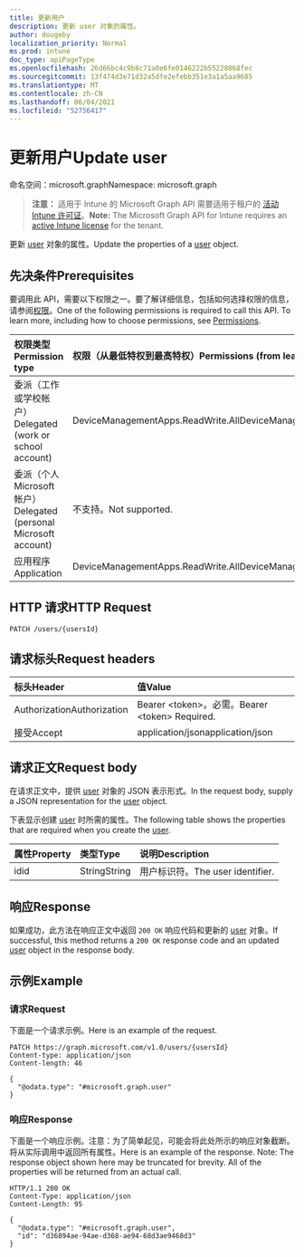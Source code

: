 ```yaml
---
title: 更新用户
description: 更新 user 对象的属性。
author: dougeby
localization_priority: Normal
ms.prod: intune
doc_type: apiPageType
ms.openlocfilehash: 26d66bc4c9b8c71a0e6fe0146222b55228068fec
ms.sourcegitcommit: 13f474d3e71d32a5dfe2efebb351e3a1a5aa9685
ms.translationtype: MT
ms.contentlocale: zh-CN
ms.lasthandoff: 06/04/2021
ms.locfileid: "52756417"
---
```

# <a name="update-user"></a><span data-ttu-id="cd8b0-103">更新用户</span><span class="sxs-lookup"><span data-stu-id="cd8b0-103">Update user</span></span>

<span data-ttu-id="cd8b0-104">命名空间：microsoft.graph</span><span class="sxs-lookup"><span data-stu-id="cd8b0-104">Namespace: microsoft.graph</span></span>

> <span data-ttu-id="cd8b0-105">**注意：** 适用于 Intune 的 Microsoft Graph API 需要适用于租户的 [活动 Intune 许可证](https://go.microsoft.com/fwlink/?linkid=839381)。</span><span class="sxs-lookup"><span data-stu-id="cd8b0-105">**Note:** The Microsoft Graph API for Intune requires an [active Intune license](https://go.microsoft.com/fwlink/?linkid=839381) for the tenant.</span></span>

<span data-ttu-id="cd8b0-106">更新 [user](../resources/intune-mam-user.md) 对象的属性。</span><span class="sxs-lookup"><span data-stu-id="cd8b0-106">Update the properties of a [user](../resources/intune-mam-user.md) object.</span></span>

## <a name="prerequisites"></a><span data-ttu-id="cd8b0-107">先决条件</span><span class="sxs-lookup"><span data-stu-id="cd8b0-107">Prerequisites</span></span>
<span data-ttu-id="cd8b0-p101">要调用此 API，需要以下权限之一。要了解详细信息，包括如何选择权限的信息，请参阅[权限](/graph/permissions-reference)。</span><span class="sxs-lookup"><span data-stu-id="cd8b0-p101">One of the following permissions is required to call this API. To learn more, including how to choose permissions, see [Permissions](/graph/permissions-reference).</span></span>

|<span data-ttu-id="cd8b0-110">权限类型</span><span class="sxs-lookup"><span data-stu-id="cd8b0-110">Permission type</span></span>|<span data-ttu-id="cd8b0-111">权限（从最低特权到最高特权）</span><span class="sxs-lookup"><span data-stu-id="cd8b0-111">Permissions (from least to most privileged)</span></span>|
|:---|:---|
|<span data-ttu-id="cd8b0-112">委派（工作或学校帐户）</span><span class="sxs-lookup"><span data-stu-id="cd8b0-112">Delegated (work or school account)</span></span>|<span data-ttu-id="cd8b0-113">DeviceManagementApps.ReadWrite.All</span><span class="sxs-lookup"><span data-stu-id="cd8b0-113">DeviceManagementApps.ReadWrite.All</span></span>|
|<span data-ttu-id="cd8b0-114">委派（个人 Microsoft 帐户）</span><span class="sxs-lookup"><span data-stu-id="cd8b0-114">Delegated (personal Microsoft account)</span></span>|<span data-ttu-id="cd8b0-115">不支持。</span><span class="sxs-lookup"><span data-stu-id="cd8b0-115">Not supported.</span></span>|
|<span data-ttu-id="cd8b0-116">应用程序</span><span class="sxs-lookup"><span data-stu-id="cd8b0-116">Application</span></span>|<span data-ttu-id="cd8b0-117">DeviceManagementApps.ReadWrite.All</span><span class="sxs-lookup"><span data-stu-id="cd8b0-117">DeviceManagementApps.ReadWrite.All</span></span>|

## <a name="http-request"></a><span data-ttu-id="cd8b0-118">HTTP 请求</span><span class="sxs-lookup"><span data-stu-id="cd8b0-118">HTTP Request</span></span>
<!-- {
  "blockType": "ignored"
}
-->
``` http
PATCH /users/{usersId}
```

## <a name="request-headers"></a><span data-ttu-id="cd8b0-119">请求标头</span><span class="sxs-lookup"><span data-stu-id="cd8b0-119">Request headers</span></span>
|<span data-ttu-id="cd8b0-120">标头</span><span class="sxs-lookup"><span data-stu-id="cd8b0-120">Header</span></span>|<span data-ttu-id="cd8b0-121">值</span><span class="sxs-lookup"><span data-stu-id="cd8b0-121">Value</span></span>|
|:---|:---|
|<span data-ttu-id="cd8b0-122">Authorization</span><span class="sxs-lookup"><span data-stu-id="cd8b0-122">Authorization</span></span>|<span data-ttu-id="cd8b0-123">Bearer &lt;token&gt;。必需。</span><span class="sxs-lookup"><span data-stu-id="cd8b0-123">Bearer &lt;token&gt; Required.</span></span>|
|<span data-ttu-id="cd8b0-124">接受</span><span class="sxs-lookup"><span data-stu-id="cd8b0-124">Accept</span></span>|<span data-ttu-id="cd8b0-125">application/json</span><span class="sxs-lookup"><span data-stu-id="cd8b0-125">application/json</span></span>|

## <a name="request-body"></a><span data-ttu-id="cd8b0-126">请求正文</span><span class="sxs-lookup"><span data-stu-id="cd8b0-126">Request body</span></span>
<span data-ttu-id="cd8b0-127">在请求正文中，提供 [user](../resources/intune-mam-user.md) 对象的 JSON 表示形式。</span><span class="sxs-lookup"><span data-stu-id="cd8b0-127">In the request body, supply a JSON representation for the [user](../resources/intune-mam-user.md) object.</span></span>

<span data-ttu-id="cd8b0-128">下表显示创建 [user](../resources/intune-mam-user.md) 时所需的属性。</span><span class="sxs-lookup"><span data-stu-id="cd8b0-128">The following table shows the properties that are required when you create the [user](../resources/intune-mam-user.md).</span></span>

|<span data-ttu-id="cd8b0-129">属性</span><span class="sxs-lookup"><span data-stu-id="cd8b0-129">Property</span></span>|<span data-ttu-id="cd8b0-130">类型</span><span class="sxs-lookup"><span data-stu-id="cd8b0-130">Type</span></span>|<span data-ttu-id="cd8b0-131">说明</span><span class="sxs-lookup"><span data-stu-id="cd8b0-131">Description</span></span>|
|:---|:---|:---|
|<span data-ttu-id="cd8b0-132">id</span><span class="sxs-lookup"><span data-stu-id="cd8b0-132">id</span></span>|<span data-ttu-id="cd8b0-133">String</span><span class="sxs-lookup"><span data-stu-id="cd8b0-133">String</span></span>|<span data-ttu-id="cd8b0-134">用户标识符。</span><span class="sxs-lookup"><span data-stu-id="cd8b0-134">The user identifier.</span></span>|



## <a name="response"></a><span data-ttu-id="cd8b0-135">响应</span><span class="sxs-lookup"><span data-stu-id="cd8b0-135">Response</span></span>
<span data-ttu-id="cd8b0-136">如果成功，此方法在响应正文中返回 `200 OK` 响应代码和更新的 [user](../resources/intune-mam-user.md) 对象。</span><span class="sxs-lookup"><span data-stu-id="cd8b0-136">If successful, this method returns a `200 OK` response code and an updated [user](../resources/intune-mam-user.md) object in the response body.</span></span>

## <a name="example"></a><span data-ttu-id="cd8b0-137">示例</span><span class="sxs-lookup"><span data-stu-id="cd8b0-137">Example</span></span>

### <a name="request"></a><span data-ttu-id="cd8b0-138">请求</span><span class="sxs-lookup"><span data-stu-id="cd8b0-138">Request</span></span>
<span data-ttu-id="cd8b0-139">下面是一个请求示例。</span><span class="sxs-lookup"><span data-stu-id="cd8b0-139">Here is an example of the request.</span></span>
``` http
PATCH https://graph.microsoft.com/v1.0/users/{usersId}
Content-type: application/json
Content-length: 46

{
  "@odata.type": "#microsoft.graph.user"
}
```

### <a name="response"></a><span data-ttu-id="cd8b0-140">响应</span><span class="sxs-lookup"><span data-stu-id="cd8b0-140">Response</span></span>
<span data-ttu-id="cd8b0-p102">下面是一个响应示例。注意：为了简单起见，可能会将此处所示的响应对象截断。将从实际调用中返回所有属性。</span><span class="sxs-lookup"><span data-stu-id="cd8b0-p102">Here is an example of the response. Note: The response object shown here may be truncated for brevity. All of the properties will be returned from an actual call.</span></span>
``` http
HTTP/1.1 200 OK
Content-Type: application/json
Content-Length: 95

{
  "@odata.type": "#microsoft.graph.user",
  "id": "d36894ae-94ae-d368-ae94-68d3ae9468d3"
}
```




